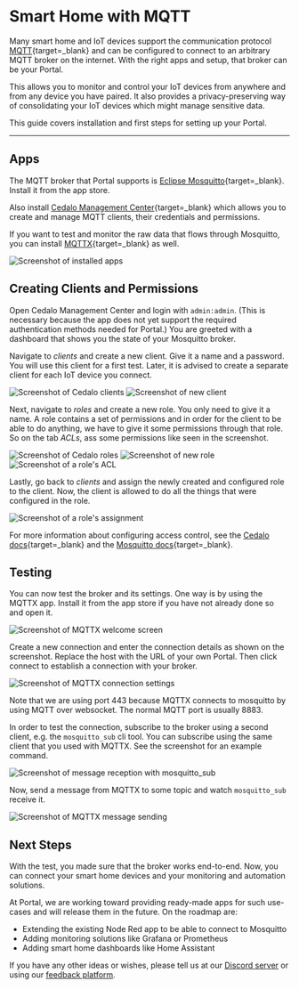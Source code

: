 # Smart Home with MQTT

Many smart home and IoT devices support the communication protocol [MQTT](https://mqtt.org/){target=_blank}
and can be configured to connect to an arbitrary MQTT broker on the internet.
With the right apps and setup, that broker can be your Portal.

This allows you to monitor and control your IoT devices from anywhere
and from any device you have paired.
It also provides a privacy-preserving way of consolidating your IoT devices
which might manage sensitive data.

This guide covers installation and first steps for setting up your Portal.

---

## Apps

The MQTT broker that Portal supports is [Eclipse Mosquitto](https://mosquitto.org/){target=_blank}.
Install it from the app store.

Also install [Cedalo Management Center](https://docs.cedalo.com/management-center/mc-overview){target=_blank}
which allows you to create and manage MQTT clients, their credentials and permissions.

If you want to test and monitor the raw data that flows through Mosquitto,
you can install [MQTTX](https://mqttx.app/web){target=_blank} as well.

![Screenshot of installed apps](smart_home_img/installed_apps.png)

## Creating Clients and Permissions

Open Cedalo Management Center and login with `admin:admin`.
(This is necessary because the app does not yet support the required authentication methods needed for Portal.)
You are greeted with a dashboard that shows you the state of your Mosquitto broker.

Navigate to *clients* and create a new client.
Give it a name and a password.
You will use this client for a first test.
Later, it is advised to create a separate client for each IoT device you connect.

![Screenshot of Cedalo clients](smart_home_img/cedalo_clients.png)
![Screenshot of new client](smart_home_img/cedalo_new_client.png)

Next, navigate to *roles* and create a new role.
You only need to give it a name.
A role contains a set of permissions and in order for the client to be able to do anything,
we have to give it some permissions through that role.
So on the tab *ACLs*, ass some permissions like seen in the screenshot.

![Screenshot of Cedalo roles](smart_home_img/cedalo_roles.png)
![Screenshot of new role](smart_home_img/cedalo_new_role.png)
![Screenshot of a role's ACL](smart_home_img/cedalo_role_acl.png)

Lastly, go back to *clients* and assign the newly created and configured role to the client.
Now, the client is allowed to do all the things that were configured in the role.

![Screenshot of a role's assignment](smart_home_img/cedalo_role_assign.png)

For more information about configuring access control, 
see the [Cedalo docs](https://docs.cedalo.com/management-center/mc-dynamic-security){target=_blank}
and the [Mosquitto docs](https://mosquitto.org/documentation/dynamic-security/){target=_blank}.

## Testing

You can now test the broker and its settings.
One way is by using the MQTTX app.
Install it from the app store if you have not already done so and open it.

![Screenshot of MQTTX welcome screen](smart_home_img/mqttx_welcome.png)

Create a new connection and enter the connection details as shown on the screenshot.
Replace the host with the URL of your own Portal.
Then click connect to establish a connection with your broker.

![Screenshot of MQTTX connection settings](smart_home_img/mqttx_connection.png)

Note that we are using port 443 because MQTTX connects to mosquitto by using MQTT over websocket.
The normal MQTT port is usually 8883.

In order to test the connection, subscribe to the broker using a second client, e.g. the `mosquitto_sub` cli tool.
You can subscribe using the same client that you used with MQTTX.
See the screenshot for an example command.

![Screenshot of message reception with mosquitto_sub](smart_home_img/mosquitto_sub.png)

Now, send a message from MQTTX to some topic and watch `mosquitto_sub` receive it.

![Screenshot of MQTTX message sending](smart_home_img/mqttx_message_sending.png)

## Next Steps

With the test, you made sure that the broker works end-to-end.
Now, you can connect your smart home devices and your monitoring and automation solutions.

At Portal, we are working toward providing ready-made apps for such use-cases
and will release them in the future.
On the roadmap are:

* Extending the existing Node Red app to be able to connect to Mosquitto
* Adding monitoring solutions like Grafana or Prometheus
* Adding smart home dashboards like Home Assistant

If you have any other ideas or wishes,
please tell us at our [Discord server](https://discord.gg/ZXQDuTGcCf)
or using our [feedback platform](https://feedback.getportal.org/).
